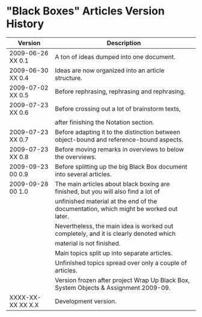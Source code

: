 ﻿"Black Boxes" Articles Version History
======================================

| Version            | Description                                                                             |
|--------------------|-----------------------------------------------------------------------------------------|
| 2009-06-26 XX  0.1 | A ton of ideas dumped into one document.                                                |
| 2009-06-30 XX  0.4 | Ideas are now organized into an article structure.                                      |
| 2009-07-02 XX  0.5 | Before rephrasing, rephrasing and rephrasing.                                           |
| 2009-07-23 XX  0.6 | Before crossing out a lot of brainstorm texts,                                          |
|                    | after finishing the Notation section.                                                   |
| 2009-07-23 XX  0.7 | Before adapting it to the distinction between object-bound and reference-bound aspects. |
| 2009-07-23 XX  0.8 | Before moving remarks in overviews to below the overviews.                              |
| 2009-09-23 00  0.9 | Before splitting up the big Black Box document into several articles.                   |
| 2009-09-28 00  1.0 | The main articles about black boxing are finished, but you will also find a lot of      | 
|                    | unfinished material at the end of the documentation, which might be worked out later.   |
|                    | Nevertheless, the main idea is worked out completely, and it is clearly denoted which   |
|                    | material is not finished.                                                               |
|                    | Main topics split up into separate articles.                                            |
|                    | Unfinished topics spread over only a couple of articles.                                |
|                    | Version frozen after project Wrap Up Black Box, System Objects & Assignment 2009-09.    |
| XXXX-XX-XX XX  X.X | Development version.                                                                    |